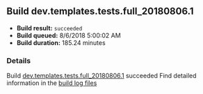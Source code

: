 ## Build dev.templates.tests.full_20180806.1
- **Build result:** `succeeded`
- **Build queued:** 8/6/2018 5:00:02 AM
- **Build duration:** 185.24 minutes
### Details
Build [dev.templates.tests.full_20180806.1](https://winappstudio.visualstudio.com/web/build.aspx?pcguid=a4ef43be-68ce-4195-a619-079b4d9834c2&builduri=vstfs%3a%2f%2f%2fBuild%2fBuild%2f26092) succeeded
Find detailed information in the [build log files](https://uwpctdiags.blob.core.windows.net/buildlogs/dev.templates.tests.full_20180806.1_logs.zip)
